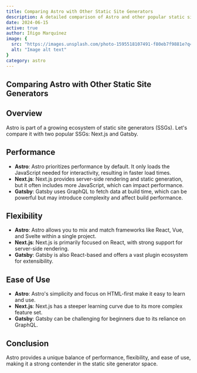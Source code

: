 ```yaml
---
title: Comparing Astro with Other Static Site Generators
description: A detailed comparison of Astro and other popular static site generators like Next.js and Gatsby.
date: 2024-06-15
active: true
author: Íñigo Marquínez
image: {
  src: "https://images.unsplash.com/photo-1595518107491-f80eb7f9881e?q=80&w=400",
  alt: "Image alt text"
}
category: astro
---
```


## Comparing Astro with Other Static Site Generators

## Overview

Astro is part of a growing ecosystem of static site generators (SSGs). Let's compare it with two popular SSGs: Next.js and Gatsby.

## Performance

- **Astro**: Astro prioritizes performance by default. It only loads the JavaScript needed for interactivity, resulting in faster load times.
- **Next.js**: Next.js provides server-side rendering and static generation, but it often includes more JavaScript, which can impact performance.
- **Gatsby**: Gatsby uses GraphQL to fetch data at build time, which can be powerful but may introduce complexity and affect build performance.

## Flexibility

- **Astro**: Astro allows you to mix and match frameworks like React, Vue, and Svelte within a single project.
- **Next.js**: Next.js is primarily focused on React, with strong support for server-side rendering.
- **Gatsby**: Gatsby is also React-based and offers a vast plugin ecosystem for extensibility.

## Ease of Use

- **Astro**: Astro's simplicity and focus on HTML-first make it easy to learn and use.
- **Next.js**: Next.js has a steeper learning curve due to its more complex feature set.
- **Gatsby**: Gatsby can be challenging for beginners due to its reliance on GraphQL.

## Conclusion

Astro provides a unique balance of performance, flexibility, and ease of use, making it a strong contender in the static site generator space.
